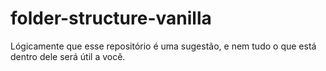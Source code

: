 # folder-structure-vanilla

Lógicamente que esse repositório é uma sugestão, e nem tudo o que está dentro dele será útil a você.
